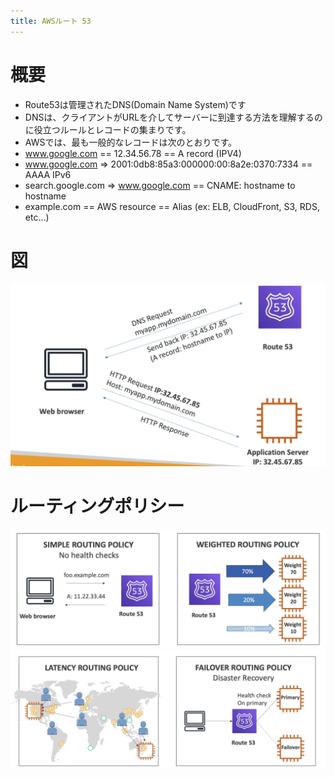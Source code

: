 ```yaml
---
title: AWSルート 53
---
```


# 概要

- Route53は管理されたDNS(Domain Name System)です
- DNSは、クライアントがURLを介してサーバーに到達する方法を理解するのに役立つルールとレコードの集まりです。
- AWSでは、最も一般的なレコードは次のとおりです。
- www.google.com == 12.34.56.78 == A record (IPV4)
- www.google.com => 2001:0db8:85a3:000000:00:8a2e:0370:7334 == AAAA IPv6
- search.google.com => www.google.com == CNAME: hostname to hostname
- example.com == AWS resource == Alias (ex: ELB, CloudFront, S3, RDS, etc...)

# 図

![Route53](./route53-diagram.png)

# ルーティングポリシー

![Routing Policies](./route53-policy1.png)
![Routing Policies](./route53-policy2.png)
